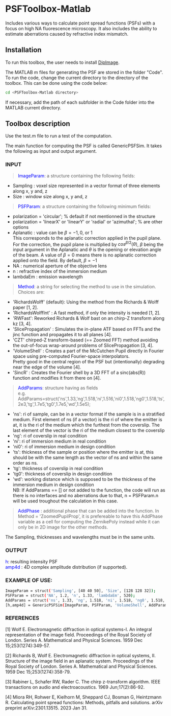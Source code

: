 # PSFToolbox-Matlab
Includes various ways to calculate point spread functions (PSFs) with a focus on high NA fluorescence microscopy. It also includes the ability to estimate aberrations caused by refractive index mismatch.


## Installation

To run this toolbox, the user needs to install [DipImage](https://diplib.org/).  

The MATLAB m files for generating the PSF are stored in the folder "Code". To run the code, change the current directory to the directory of the toolbox. This can be done using the code below:
```bash
cd <PSFToolbox-Matlab directory> 
```
If necessary, add the path of each subfolder in the Code folder into the MATLAB current directory. 

## Toolbox description

Use the test.m file to run a test of the computation. 

The main function for computing the PSF is called GenericPSFSim. It takes the following as input and output argument.

### INPUT <br>
> <font color='blue'>ImageParam</font>: a structure containing the following fields: <br>
* Sampling : voxel size represented in a vector format of three elements along x, y and, z <br>
* Size : window size along x, y and, z  <br>

> <font color='blue'>PSFParam</font>: a structure containing the following minimum fields: <br>
* polarization = 'circular';  % default if not mentionned in the structure <br>
* polarization = 'linearX' or 'linearY' or 'radial' or 'azimuthal'; % are other options <br>
* Aplanatic : value can be $`\beta = -1, 0`$, or 1 <br>
This corresponds to the aplanatic correction applied in the pupil plane. For the correction, the pupil plane is multiplied by $`cos^{\beta/2}(\theta)`$, $`\beta`$ being the input argument in the Aplanatic and $`\theta`$ is the opening or elevation angle of the beam. A value of $`\beta = 0`$ means there is no aplanatic correction applied onto the field. By default, $`\beta = -1`$ <br>
* NA : numerical aperture of the objective lens <br>
* n : refractive index of the immersion medium <br>
* lambdaEm : emission wavelength <br>

> <font color='blue'>Method</font>: a string for selecting the method to use in the simulation. Choices are: <br>
- 'RichardsWolff' (default): Using the method from the Richards & Wolff paper [1, 2]. <br>
- 'RichardsWolffInt' : A fast method, if only the intensity is needed [1, 2]. <br>
- 'RWFast': Reworked Richards & Wolf bast on an chirp-Z transform along kz [3, 4]. <br>
- 'SlicePropagation' : Simulates the in-plane ATF based on FFTs and the jinc function and propagates it to all planes [4]. <br>
- 'CZT' chirped-Z transform-based (== Zoomed FFT) method avoiding the out-of-focus wrap-around problems of SlicePropagation [3, 4]. <br>
- 'VolumeShell' : Creates a part of the McCutchen Pupil directly in Fourier space using pre-computed Fourier-space interpolators. <br>
Pretty good in the central region of the PSF but (intentionally) degrading near the edge of the volume [4]. <br>
- 'SincR' :  Creates the Fourier shell by a 3D FFT of a sinc(abs(R)) <br>
        function and modifies it from there on [4]. <br>

> <font color='blue'>AddParams</font>: structure having as fields <br>
e.g. AddParams=struct('ns',1.33,'ng',1.518,'ni',1.516,'ni0',1.518,'ng0',1.518,'ts',2e3,'tg',1.7e5,'tg0',1.7e5,'wd',1.5e5); <br>
* 'ns': ri of sample, can be in a vector format if the sample is in a stratified medium.  First element of ns (if a vector) is the ri of where the emitter is at, 
it is the ri of the medium which the furthest from the coverslip. The last element of the vector is the ri of the medium closest to the coverslip <br>
* 'ng': ri of coverslip in real condition <br>
* 'ni': ri of immersion medium in real condition <br>
* 'ni0': ri of immersion medium in design condition <br>
* 'ts': thickness of the sample or position where the emitter is at, this should be with the same length as the vector of ns and within the same order as ns. <br>
* 'tg': thickness of coverslip in real condition <br>
* 'tg0': thickness of coverslip in design condition <br>
* 'wd': working distance which is supposed to be the thickness of the immersion medium in design condition <br>
NB: If AddParams == [] or not added to the function, the code will run as there is no interfaces and no aberrations due to that, n = PSFParam.n will be used troughout the calculation in this case. <br>

> <font color='blue'>AddPhase</font> : additional phase that can be added into the function. In Method = 'ZoomedPupilProp', it is prefereable to have this AddPhase variable as a cell for computing the ZernikePoly instead while it can only be in 2D image for the other methods. 
  
The Sampling, thicknesses and wavelengths must be in the same units.

### OUTPUT <br>
<font color='blue'>h</font>: resulting intensity PSF <br>
<font color='blue'>amp4d</font> : 4D complex amplitude distribution (if supported). <br>
  
### EXAMPLE OF USE: <br>
```bash
ImageParam = struct('Sampling', [40 40 50], 'Size', [128 128 32]); 
PSFParam = struct('NA', 1.2, 'n', 1.33, 'lambdaEm', 520); 
AddParams = struct('ns', 1.33, 'ng', 1.518, 'ni', 1.518, 'ng0', 1.518, 'ni0', 1.518, 'ts', 2e3, 'tg', 1.7e5, 'tg0', 1.7e5, 'wd', 1.5e5);
[h,amp4d] = GenericPSFSim(ImageParam, PSFParam, 'VolumeShell', AddParams);
```

### REFERENCES

[1] Wolf E. Electromagnetic diffraction in optical systems-I. An integral representation of the image field. Proceedings of the Royal Society of London. Series A. Mathematical and Physical Sciences. 1959 Dec 15;253(1274):349-57.

[2] Richards B, Wolf E. Electromagnetic diffraction in optical systems, II. Structure of the image field in an aplanatic system. Proceedings of the Royal Society of London. Series A. Mathematical and Physical Sciences. 1959 Dec 15;253(1274):358-79.

[3] Rabiner L, Schafer RW, Rader C. The chirp z-transform algorithm. IEEE transactions on audio and electroacoustics. 1969 Jun;17(2):86-92.
  
[4] Miora RH, Rohwer E, Kielhorn M, Sheppard CJ, Bosman G, Heintzmann R. Calculating point spread functions: Methods, pitfalls and solutions. arXiv preprint arXiv:2301.13515. 2023 Jan 31.